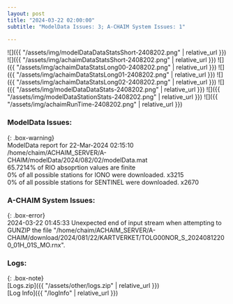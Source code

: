 ```yaml
---
layout: post
title: "2024-03-22 02:00:00"
subtitle: "ModelData Issues: 3; A-CHAIM System Issues: 1"

---
```


![]({{ "/assets/img/modelDataDataStatsShort-2408202.png" | relative_url }})
![]({{ "/assets/img/achaimDataStatsShort-2408202.png" | relative_url }})
![]({{ "/assets/img/achaimDataStatsLong00-2408202.png" | relative_url }})
![]({{ "/assets/img/achaimDataStatsLong01-2408202.png" | relative_url }})
![]({{ "/assets/img/achaimDataStatsLong02-2408202.png" | relative_url }})
![]({{ "/assets/img/modelDataDataStats-2408202.png" | relative_url }})
![]({{ "/assets/img/modelDataStationStats-2408202.png" | relative_url }})
![]({{ "/assets/img/achaimRunTime-2408202.png" | relative_url }})


### ModelData Issues:  
  
{: .box-warning}  
 ModelData report for 22-Mar-2024 02:15:10   
 /home/chaim/ACHAIM_SERVER/A-CHAIM/modelData/2024/082/02/modelData.mat   
 65.7214% of RIO absoprtion values are finite   
 0% of all possible stations for IONO were downloaded. x3215   
 0% of all possible stations for SENTINEL were downloaded. x2670   
  
### A-CHAIM System Issues:  
  
{: .box-error}  
2024-03-22 01:45:33 Unexpected end of input stream when attempting to GUNZIP the file "/home/chaim/ACHAIM_SERVER/A-CHAIM/download/2024/081/22/KARTVERKET/TOLG00NOR_S_20240812200_01H_01S_MO.rnx".  

### Logs:  
  
{: .box-note}  
[Logs.zip]({{ "/assets/other/logs.zip" | relative_url }})  
[Log Info]({{ "/logInfo" | relative_url }})  

